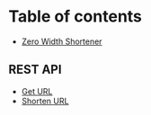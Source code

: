 # Table of contents

* [Zero Width Shortener](README.md)

## REST API <a id="api"></a>

* [Get URL](api/get-shortened-url.md)
* [Shorten URL](api/shorten-url.md)

